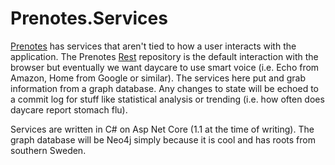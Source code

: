 # Prenotes.Services
[Prenotes](http://swedishconnection.github.io/Prenotes/) has services that aren't tied to how a user interacts with the application.  The Prenotes [Rest](https://github.com/SwedishConneciton/Prenotes.Rest) repository is the default interaction with the browser but eventually we want daycare to use smart voice (i.e. Echo from Amazon, Home from Google or similar).  The services here put and grab information from a graph database.  Any changes to state will be echoed to a commit log for stuff like statistical analysis or trending (i.e. how often does daycare report stomach flu).

Services are written in C# on Asp Net Core (1.1 at the time of writing).  The graph database will be Neo4j simply because it is cool and has roots from southern Sweden.
